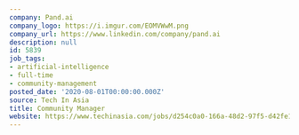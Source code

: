 ```yaml
---
company: Pand.ai
company_logo: https://i.imgur.com/EOMVWwM.png
company_url: https://www.linkedin.com/company/pand.ai
description: null
id: 5839
job_tags:
- artificial-intelligence
- full-time
- community-management
posted_date: '2020-08-01T00:00:00.000Z'
source: Tech In Asia
title: Community Manager
website: https://www.techinasia.com/jobs/d254c0a0-166a-48d2-97f5-d42fe11323f8
---
```


